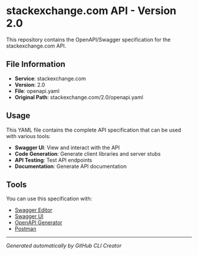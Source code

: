 # stackexchange.com API - Version 2.0

This repository contains the OpenAPI/Swagger specification for the stackexchange.com API.

## File Information

- **Service**: stackexchange.com
- **Version**: 2.0
- **File**: openapi.yaml
- **Original Path**: stackexchange.com/2.0/openapi.yaml

## Usage

This YAML file contains the complete API specification that can be used with various tools:

- **Swagger UI**: View and interact with the API
- **Code Generation**: Generate client libraries and server stubs
- **API Testing**: Test API endpoints
- **Documentation**: Generate API documentation

## Tools

You can use this specification with:

- [Swagger Editor](https://editor.swagger.io/)
- [Swagger UI](https://swagger.io/tools/swagger-ui/)
- [OpenAPI Generator](https://openapi-generator.tech/)
- [Postman](https://www.postman.com/)

---

*Generated automatically by GitHub CLI Creator*
